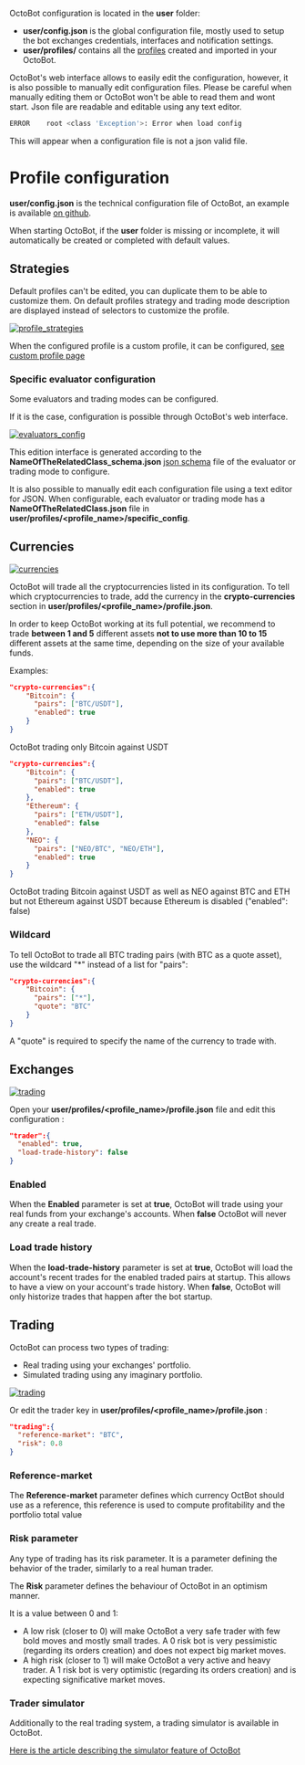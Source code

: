 OctoBot configuration is located in the **user** folder:

-   **user/config.json** is the global configuration file, mostly used
    to setup the bot exchanges credentials, interfaces and notification
    settings.
-   **user/profiles/** contains all the [profiles](Profiles.html)
    created and imported in your OctoBot.

OctoBot's web interface allows to easily edit the configuration,
however, it is also possible to manually edit configuration files.
Please be careful when manually editing them or OctoBot won't be able
to read them and wont start. Json file are readable and editable using
any text editor.

``` bash
ERROR    root <class 'Exception'>: Error when load config
```

This will appear when a configuration file is not a json valid file.

Profile configuration
=====================

**user/config.json** is the technical configuration file of OctoBot, an
example is available [on
github](https://github.com/Drakkar-Software/OctoBot/blob/master/octobot/config/default_config.json).

When starting OctoBot, if the **user** folder is missing or incomplete,
it will automatically be created or completed with default values.

Strategies
----------

Default profiles can't be edited, you can duplicate them to be able to
customize them. On default profiles strategy and trading mode
description are displayed instead of selectors to customize the profile.

[![profile_strategies](https://raw.githubusercontent.com/Drakkar-Software/OctoBot/assets/wiki_resources/profile_strategies.png)](https://raw.githubusercontent.com/Drakkar-Software/OctoBot/assets/wiki_resources/profile_strategies.png)

When the configured profile is a custom profile, it can be configured,
[see custom profile page](Custom-Profile.html)

### Specific evaluator configuration

Some evaluators and trading modes can be configured.

If it is the case, configuration is possible through OctoBot's web
interface.

[![evaluators_config](https://raw.githubusercontent.com/Drakkar-Software/OctoBot/assets/wiki_resources/specific_eval_config.jpg)](https://raw.githubusercontent.com/Drakkar-Software/OctoBot/assets/wiki_resources/specific_eval_config.jpg)

This edition interface is generated according to the
**NameOfTheRelatedClass_schema.json** [json
schema](https://json-schema.org/understanding-json-schema/) file of the
evaluator or trading mode to configure.

It is also possible to manually edit each configuration file using a
text editor for JSON. When configurable, each evaluator or trading mode
has a **NameOfTheRelatedClass.json** file in
**user/profiles/<profile_name>/specific_config**.

Currencies
----------

[![currencies](https://raw.githubusercontent.com/Drakkar-Software/OctoBot/assets/wiki_resources/profile_currencies.png)](https://raw.githubusercontent.com/Drakkar-Software/OctoBot/assets/wiki_resources/profile_currencies.png)

OctoBot will trade all the cryptocurrencies listed in its configuration.
To tell which cryptocurrencies to trade, add the currency in the
**crypto-currencies** section in
**user/profiles/<profile_name>/profile.json**.

In order to keep OctoBot working at its full potential, we recommend to
trade **between 1 and 5** different assets **not to use more than 10 to
15** different assets at the same time, depending on the size of your
available funds.

Examples:

``` json
"crypto-currencies":{
    "Bitcoin": {
      "pairs": ["BTC/USDT"],
      "enabled": true
    }
}
```

OctoBot trading only Bitcoin against USDT

``` json
"crypto-currencies":{
    "Bitcoin": {
      "pairs": ["BTC/USDT"],
      "enabled": true
    },
    "Ethereum": {
      "pairs": ["ETH/USDT"],
      "enabled": false
    },
    "NEO": {
      "pairs": ["NEO/BTC", "NEO/ETH"],
      "enabled": true
    }
}
```

OctoBot trading Bitcoin against USDT as well as NEO against BTC and ETH
but not Ethereum against USDT because Ethereum is disabled ("enabled":
false)

### Wildcard

To tell OctoBot to trade all BTC trading pairs (with BTC as a quote
asset), use the wildcard "*" instead of a list for "pairs":

``` json
"crypto-currencies":{
    "Bitcoin": {
      "pairs": ["*"],
      "quote": "BTC"
    }
}
```

A "quote" is required to specify the name of the currency to trade
with.

Exchanges
---------

[![trading](https://raw.githubusercontent.com/Drakkar-Software/OctoBot/assets/wiki_resources/profile_exchanges.png)](https://raw.githubusercontent.com/Drakkar-Software/OctoBot/assets/wiki_resources/profile_exchanges.png)

Open your **user/profiles/<profile_name>/profile.json** file and edit
this configuration :

``` json
"trader":{
  "enabled": true,
  "load-trade-history": false
}
```

### Enabled

When the **Enabled** parameter is set at **true**, OctoBot will trade
using your real funds from your exchange's accounts. When **false**
OctoBot will never any create a real trade.

### Load trade history

When the **load-trade-history** parameter is set at **true**, OctoBot
will load the account's recent trades for the enabled traded pairs at
startup. This allows to have a view on your account's trade history.
When **false**, OctoBot will only historize trades that happen after the
bot startup.

Trading
-------

OctoBot can process two types of trading:

-   Real trading using your exchanges' portfolio.
-   Simulated trading using any imaginary portfolio.

[![trading](https://raw.githubusercontent.com/Drakkar-Software/OctoBot/assets/wiki_resources/profile_trading.png)](https://raw.githubusercontent.com/Drakkar-Software/OctoBot/assets/wiki_resources/profile_trading.png)

Or edit the trader key in
**user/profiles/<profile\_name\>/profile.json** :

``` json
"trading":{
  "reference-market": "BTC",
  "risk": 0.8
}
```

### Reference-market

The **Reference-market** parameter defines which currency OctBot should
use as a reference, this reference is used to compute profitability and
the portfolio total value

### Risk parameter

Any type of trading has its risk parameter. It is a parameter defining
the behavior of the trader, similarly to a real human trader.

The **Risk** parameter defines the behaviour of OctoBot in an optimism
manner.

It is a value between 0 and 1:

-   A low risk (closer to 0) will make OctoBot a very safe trader with
    few bold moves and mostly small trades. A 0 risk bot is very
    pessimistic (regarding its orders creation) and does not expect big
    market moves.
-   A high risk (closer to 1) will make OctoBot a very active and heavy
    trader. A 1 risk bot is very optimistic (regarding its orders
    creation) and is expecting significative market moves.

### Trader simulator

Additionally to the real trading system, a trading simulator is
available in OctoBot.

[Here is the article describing the simulator feature of
OctoBot](Simulator.html)
